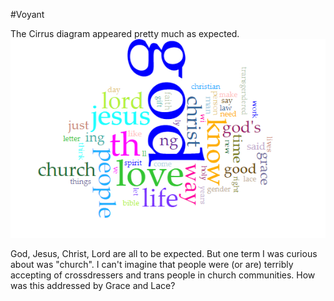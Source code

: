 #Voyant

The Cirrus diagram appeared pretty much as expected.
![cirrus](https://github.com/kieranheffernan/Grace-and-Lace/blob/master/cirrus.PNG)


God, Jesus, Christ, Lord are all to be expected. But one term I was curious about was "church". I can't imagine that people were (or are) terribly accepting of crossdressers and trans people in church communities. How was this addressed by Grace and Lace?
